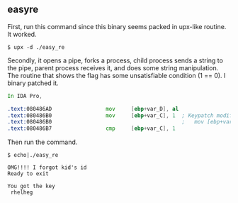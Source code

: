 ## easyre

First, run this command since this binary seems packed in upx-like routine. It worked.

```shell
$ upx -d ./easy_re
```

Secondly, it opens a pipe, forks a process, child process sends a string to the pipe, parent process receives it, and does some string manipulation. The routine that shows the flag has some unsatisfiable condition (1 == 0). I binary patched it.

```asm
In IDA Pro,

.text:080486AD                 mov     [ebp+var_D], al
.text:080486B0                 mov     [ebp+var_C], 1  ; Keypatch modified this from:
.text:080486B0                                         ;   mov [ebp+var_C], 0
.text:080486B7                 cmp     [ebp+var_C], 1
```

Then run the command.

```shell
$ echo|./easy_re

OMG!!!! I forgot kid's id
Ready to exit     

You got the key
 rhelheg
```